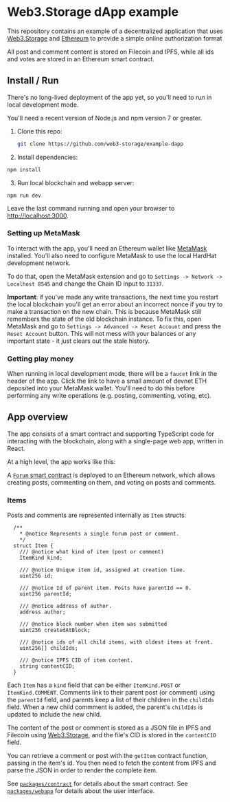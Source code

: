 # Web3.Storage dApp example

This repository contains an example of a decentralized application that uses [Web3.Storage](https://web3.storage) and [Ethereum](https://ethereum.org) to provide a simple online authorization format

All post and comment content is stored on Filecoin and IPFS, while all ids and votes are stored in an Ethereum smart contract.


## Install / Run

There's no long-lived deployment of the app yet, so you'll need to run in local development mode.

You'll need a recent version of Node.js and npm version 7 or greater.

1. Clone this repo:

   ```bash
   git clone https://github.com/web3-storage/example-dapp
   ```

2. Install dependencies:

  ```bash
  npm install
  ```

3. Run local blockchain and webapp server:

  ```
  npm run dev
  ```

Leave the last command running and open your browser to [http://localhost:3000](http://localhost:3000).

### Setting up MetaMask

To interact with the app, you'll need an Ethereum wallet like [MetaMask](https://metamask.io) installed.
You'll also need to configure MetaMask to use the local HardHat development network. 

To do that, open the MetaMask extension and go to `Settings -> Network -> Localhost 8545` and change the Chain ID input to `31337`.

**Important**: if you've made any write transactions, the next time you restart the local blockchain you'll get an error about an incorrect nonce if you try to make a transaction on the new chain. This is because MetaMask still remembers the state of the old blockchain instance. To fix this, open MetaMask and go to `Settings -> Advanced -> Reset Account` and press the `Reset Account` button. This will not mess with your balances or any important state - it just clears out the stale history.

### Getting play money

When running in local development mode, there will be a `faucet` link in the header of the app. Click the link to have a small amount of devnet ETH deposited into your MetaMask wallet. You'll need to do this before performing any write operations (e.g. posting, commenting, voting, etc).

## App overview

The app consists of a smart contract and supporting TypeScript code for interacting with the blockchain, along with a single-page web app, written in React.

At a high level, the app works like this:

A [`Forum` smart contract][src-forum-sol] is deployed to an Ethereum network, which allows creating posts, commenting on them, and voting on posts and comments.

### Items

Posts and comments are represented internally as `Item` structs:

```solidity
  /**
    * @notice Represents a single forum post or comment. 
    */
  struct Item {
    /// @notice what kind of item (post or comment)
    ItemKind kind;

    /// @notice Unique item id, assigned at creation time.
    uint256 id;

    /// @notice Id of parent item. Posts have parentId == 0.
    uint256 parentId;

    /// @notice address of author.
    address author;

    /// @notice block number when item was submitted
    uint256 createdAtBlock;

    /// @notice ids of all child items, with oldest items at front.
    uint256[] childIds;

    /// @notice IPFS CID of item content.
    string contentCID;
  }
```

Each `Item` has a `kind` field that can be either `ItemKind.POST` or `ItemKind.COMMENT`. Comments link to their parent post (or comment) using the `parentId` field, and parents keep a list of their children in the `childIds` field. When a new child commment is added, the parent's `childIds` is updated to include the new child.

The content of the post or comment is stored as a JSON file in IPFS and Filecoin using [Web3.Storage](https://web3.storage), and the file's CID is stored in the `contentCID` field.

You can retrieve a comment or post with the `getItem` contract function, passing in the item's id. You then need to fetch the content from IPFS and parse the JSON in order to render the complete item.


See [`packages/contract`](./packages/contract/README.md) for details about the smart contract.
See [`packages/webapp`](./packages/webapp/README.md) for details about the user interface.


[src-forum-sol]: ./packages/contract/contracts/Forum.sol

[ipfs-docs-cid]: https://docs.ipfs.io/concepts/content-addressing/
